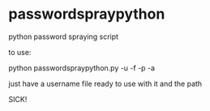 # passwordspraypython
python password spraying script


to use:

python passwordspraypython.py -u <userfile> -f <fqdn> -p <password> -a <attackurl>


just have a username file ready to use with it and the path <replaces this>

SICK!


